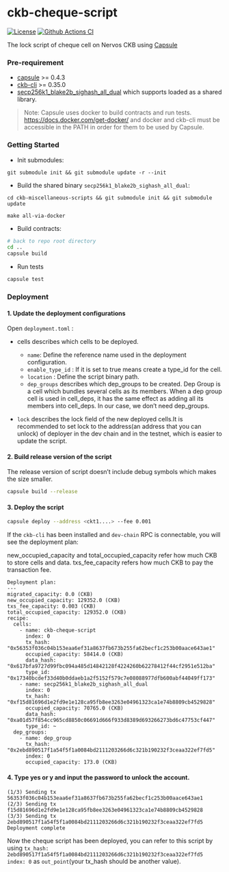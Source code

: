 # ckb-cheque-script

[![License](https://img.shields.io/badge/license-MIT-green)](https://github.com/duanyytop/ckb-cheque-script/blob/main/COPYING)
[![Github Actions CI](https://github.com/duanyytop/ckb-cheque-script/workflows/CI/badge.svg?branch=main)](https://github.com/duanyytop/ckb-cheque-script/actions)

The lock script of cheque cell on Nervos CKB using [Capsule](https://github.com/nervosnetwork/capsule)

### Pre-requirement

- [capsule](https://github.com/nervosnetwork/capsule) >= 0.4.3
- [ckb-cli](https://github.com/nervosnetwork/ckb-cli) >= 0.35.0
- [secp256k1_blake2b_sighash_all_dual](https://github.com/nervosnetwork/ckb-miscellaneous-scripts/blob/master/c/secp256k1_blake2b_sighash_all_dual.c) which supports loaded as a shared library.

> Note: Capsule uses docker to build contracts and run tests. https://docs.docker.com/get-docker/
> and docker and ckb-cli must be accessible in the PATH in order for them to be used by Capsule.

### Getting Started

- Init submodules:

```
git submodule init && git submodule update -r --init
```

- Build the shared binary `secp256k1_blake2b_sighash_all_dual`:

```
cd ckb-miscellaneous-scripts && git submodule init && git submodule update

make all-via-docker
```

- Build contracts:

```sh
# back to repo root directory
cd .. 
capsule build
```

- Run tests

```sh
capsule test
```

### Deployment

#### 1. Update the deployment configurations

Open `deployment.toml` :

- cells describes which cells to be deployed.

  - `name`: Define the reference name used in the deployment configuration.
  - `enable_type_id` : If it is set to true means create a type_id for the cell.
  - `location` : Define the script binary path.
  - `dep_groups` describes which dep_groups to be created. Dep Group is a cell which bundles several cells as its members. When a dep group cell is used in cell_deps, it has the same effect as adding all its members into cell_deps. In our case, we don’t need dep_groups.

- `lock` describes the lock field of the new deployed cells.It is recommended to set lock to the address(an address that you can unlock) of deployer in the dev chain and in the testnet, which is easier to update the script.

#### 2. Build release version of the script

The release version of script doesn’t include debug symbols which makes the size smaller.

```sh
capsule build --release
```

#### 3. Deploy the script

```sh
capsule deploy --address <ckt1....> --fee 0.001
```

If the `ckb-cli` has been installed and `dev-chain` RPC is connectable, you will see the deployment plan:

new_occupied_capacity and total_occupied_capacity refer how much CKB to store cells and data.
txs_fee_capacity refers how much CKB to pay the transaction fee.

```
Deployment plan:
---
migrated_capacity: 0.0 (CKB)
new_occupied_capacity: 129352.0 (CKB)
txs_fee_capacity: 0.003 (CKB)
total_occupied_capacity: 129352.0 (CKB)
recipe:
  cells:
    - name: ckb-cheque-script
      index: 0
      tx_hash: "0x56353f036c04b153eaa6ef31a8637fb673b255fa62becf1c253b00aace643ae1"
      occupied_capacity: 58414.0 (CKB)
      data_hash: "0x617bfa9727d99fbc094a485d14842128f4224260b62278412f44cf2951e512ba"
      type_id: "0x17340bcdef33d40b0ddaeb1a2f5152f579c7e08088977dfb600abf44049ff173"
    - name: secp256k1_blake2b_sighash_all_dual
      index: 0
      tx_hash: "0xf15d81696d1e2fd9e1e128ca95fb8ee3263e04961323ca1e74b8809cb4529828"
      occupied_capacity: 70765.0 (CKB)
      data_hash: "0xa01d57f854cc965cd8850c06691d666f933d8389d693266273bd6c47753cf447"
      type_id: ~
  dep_groups:
    - name: dep_group
      tx_hash: "0x2ebd890517f1a54f5f1a0084bd2111203266d6c321b190232f3ceaa322ef7fd5"
      index: 0
      occupied_capacity: 173.0 (CKB)
```

#### 4. Type yes or y and input the password to unlock the account.

```
(1/3) Sending tx 56353f036c04b153eaa6ef31a8637fb673b255fa62becf1c253b00aace643ae1
(2/3) Sending tx f15d81696d1e2fd9e1e128ca95fb8ee3263e04961323ca1e74b8809cb4529828
(3/3) Sending tx 2ebd890517f1a54f5f1a0084bd2111203266d6c321b190232f3ceaa322ef7fd5
Deployment complete
```

Now the cheque script has been deployed, you can refer to this script by using `tx_hash: 2ebd890517f1a54f5f1a0084bd2111203266d6c321b190232f3ceaa322ef7fd5 index: 0` as `out_point`(your tx_hash should be another value).
